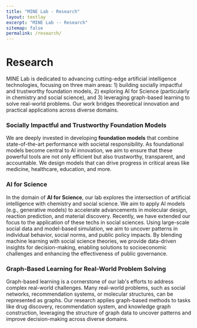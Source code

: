 ```yaml
---
title: "MINE Lab - Research"
layout: textlay
excerpt: "MINE Lab -- Research"
sitemap: false
permalink: /research/
---
```


# Research

MINE Lab is dedicated to advancing cutting-edge artificial intelligence technologies, focusing on three main areas: 1) building socially impactful and trustworthy foundation models, 2) exploring AI for Science (particularly in chemistry and social science), and 3) leveraging graph-based learning to solve real-world problems. Our work bridges theoretical innovation and practical applications across diverse domains.

### Socially Impactful and Trustworthy Foundation Models

We are deeply invested in developing **foundation models** that combine state-of-the-art performance with societal responsibility. As foundational models become central to AI innovation, we aim to ensure that these powerful tools are not only efficient but also trustworthy, transparent, and accountable. We design models that can drive progress in critical areas like medicine, healthcare, education, and more.

### AI for Science

In the domain of **AI for Science**, our lab explores the intersection of artificial intelligence with chemistry and social science. We aim to apply AI models (e.g., generative models) to accelerate advancements in molecular design, reaction prediction, and material discovery. Recently, we have extended our focus to the application of these techs in social sciences. Using large-scale social data and model-based simulation, we aim to uncover patterns in individual behavior, social norms, and public policy impacts. By blending machine learning with social science theories, we provide data-driven insights for decision-making, enabling solutions to socioeconomic challenges and enhancing the effectiveness of public governance.

### Graph-Based Learning for Real-World Problem Solving

Graph-based learning is a cornerstone of our lab's efforts to address complex real-world challenges. Many real-world problems, such as social networks, recommendation systems, or molecular structures, can be represented as graphs. Our research applies graph-based methods to tasks like drug discovery, recommendation system, and knowledge graph construction, leveraging the structure of graph data to uncover patterns and improve decision-making across diverse domains.